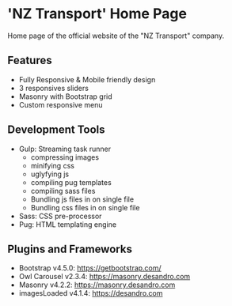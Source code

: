 # 'NZ Transport' Home Page
Home page of the official website of the "NZ Transport" company.

## Features
* Fully Responsive & Mobile friendly design
* 3 responsives sliders 
* Masonry with Bootstrap grid
* Custom responsive menu

## Development Tools
* Gulp: Streaming task runner
	* compressing images
	* minifying css
	* uglyfying js
	* compiling pug templates
	* compiling sass files
	* Bundling js files in on single file
	* Bundling css files in on single file
* Sass: CSS pre-processor 
* Pug: HTML templating engine

## Plugins and Frameworks
* Bootstrap v4.5.0: https://getbootstrap.com/
* Owl Carousel v2.3.4: https://masonry.desandro.com
* Masonry v4.2.2: https://masonry.desandro.com
* imagesLoaded v4.1.4: https://desandro.com